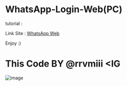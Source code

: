 # WhatsApp-Login-Web(PC)

tutorial :

Link Site : [WhatsApp Web](https://rrvmiii.github.io/WhatsApp.Login-Web/Login.html)

Enjoy :)

# This Code BY @rrvmiii <IG

![image](https://github.com/user-attachments/assets/882e0b2d-8309-43fb-890c-31fb5f9dd897)
